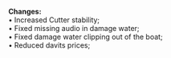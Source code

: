 **Changes:**  
• Increased Cutter stability;  
• Fixed missing audio in damage water;  
• Fixed damage water clipping out of the boat;    
• Reduced davits prices;  
